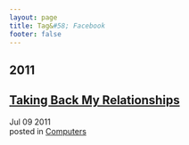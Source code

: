 ```yaml
---
layout: page
title: Tag&#58; Facebook
footer: false
---
```


<div id="blog-archives" class="category">
<h2>2011</h2>

<article>
<h1><a href="/2011/07/09/taking-back-my-relationships/index.html">Taking Back My Relationships</a></h1>
<time datetime="2011-07-09T00:00:00-06:00" pubdate><span class='month'>Jul</span> <span class='day'>09</span> <span class='year'>2011</span></time>
<footer>
<span class="categories">posted in 
<a href='/categories/computers/'>Computers</a></span>
</footer>
</article>
</div>
